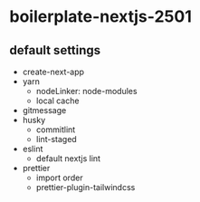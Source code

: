 # boilerplate-nextjs-2501

## default settings

- create-next-app
- yarn
  - nodeLinker: node-modules
  - local cache
- gitmessage
- husky
  - commitlint
  - lint-staged
- eslint
  - default nextjs lint
- prettier
  - import order
  - prettier-plugin-tailwindcss
